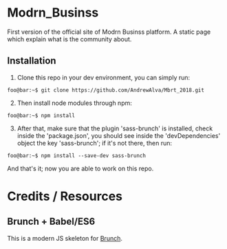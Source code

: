 # Modrn_Businss
First version of the official site of Modrn Businss platform. A static page which explain what is the community about.

## Installation

1. Clone this repo in your dev environment, you can simply run:
```console
foo@bar:~$ git clone https://github.com/AndrewAlva/Mbrt_2018.git
```

2. Then install node modules through npm:
```console
foo@bar:~$ npm install
```

3. After that, make sure that the plugin 'sass-brunch' is installed, check inside the 'package.json', you should see inside the 'devDependencies' object the key 'sass-brunch'; if it's not there, then run:
```console
foo@bar:~$ npm install --save-dev sass-brunch
```

And that's it; now you are able to work on this repo.



# Credits / Resources

## Brunch + Babel/ES6
This is a modern JS skeleton for [Brunch](http://brunch.io).